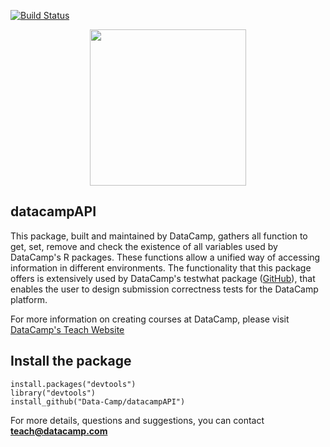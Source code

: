 [![Build Status](https://api.travis-ci.org/Data-Camp/datacampAPI.svg?branch=master)](https://travis-ci.org/Data-Camp/datacampAPI)

<p align="center">
<img src="https://s3.amazonaws.com/assets.datacamp.com/img/logo/logo_blue_full.svg" width="250">
</p>

## datacampAPI

This package, built and maintained by DataCamp, gathers all function to get, set, remove and check the existence of all variables used by DataCamp's R packages. These functions allow a unified way of accessing information in different environments. The functionality that this package offers is extensively used by DataCamp's testwhat package ([GitHub](http://www.github.com/Data-Camp/testwhat)), that enables the user to design submission correctness tests for the DataCamp platform.

For more information on creating courses at DataCamp, please visit [DataCamp's Teach Website](http://teach.datacamp.com)

## Install the package

```
install.packages("devtools")
library("devtools")
install_github("Data-Camp/datacampAPI")
```

For more details, questions and suggestions, you can contact <b>teach@datacamp.com</b>